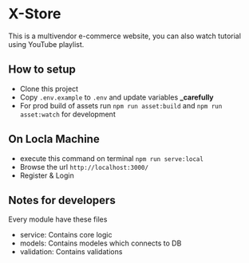 # X-Store

This is a multivendor e-commerce website, you can also watch tutorial using YouTube playlist.

## How to setup
- Clone this project
- Copy `.env.example` to `.env` and update variables **_carefully**
- For prod build of assets run `npm run asset:build` and `npm run asset:watch` for development

## On Locla Machine 
- execute this command on terminal `npm run serve:local`
- Browse the url `http://localhost:3000/`
- Register & Login


## Notes for developers
Every module have these files
- service: Contains core logic
- models: Contains modeles which connects to DB
- validation: Contains validations
